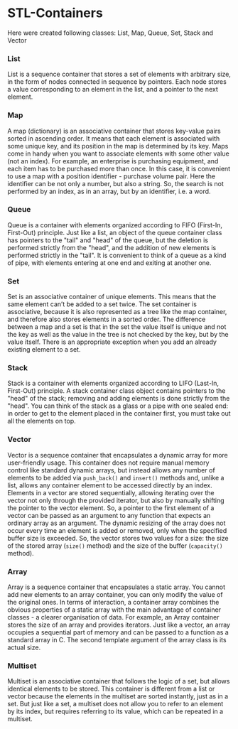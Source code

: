 # STL-Containers

Here were created following classes: List, Map, Queue, Set, Stack and Vector

### List
List is a sequence container that stores a set of elements with arbitrary size, in the form of nodes connected in sequence by pointers. Each node stores a value corresponding to an element in the list, and a pointer to the next element.

### Map
A map (dictionary) is an associative container that stores key-value pairs sorted in ascending order. It means that each element is associated with some unique key, and its position in the map is determined by its key. Maps come in handy when you want to associate elements with some other value (not an index).
For example, an enterprise is purchasing equipment, and each item has to be purchased more than once. In this case, it is convenient to use a map with a position identifier - purchase volume pair. Here the identifier can be not only a number, but also a string. So, the search is not performed by an index, as in an array, but by an identifier, i.e. a word.

### Queue
Queue is a container with elements organized according to FIFO (First-In, First-Out) principle. Just like a list, an object of the queue container class has pointers to the "tail" and "head" of the queue, but the deletion is performed strictly from the "head", and the addition of new elements is performed strictly in the "tail". It is convenient to think of a queue as a kind of pipe, with elements entering at one end and exiting at another one.

### Set
Set is an associative container of unique elements. This means that the same element can’t be added to a set twice. The set container is associative, because it is also represented as a tree like the map container, and therefore also stores elements in a sorted order.
The difference between a map and a set is that in the set the value itself is unique and not the key as well as the value in the tree is not checked by the key, but by the value itself. There is an appropriate exception when you add an already existing element to a set.

### Stack
Stack is a container with elements organized according to LIFO (Last-In, First-Out) principle. A stack container class object contains pointers to the "head" of the stack; removing and adding elements is done strictly from the "head". You can think of the stack as a glass or a pipe with one sealed end: in order to get to the element placed in the container first, you must take out all the elements on top.

### Vector
Vector is a sequence container that encapsulates a dynamic array for more user-friendly usage. This container does not require manual memory control like standard dynamic arrays, but instead allows any number of elements to be added via `push_back()` and `insert()` methods and, unlike a list, allows any container element to be accessed directly by an index. Elements in a vector are stored sequentially, allowing iterating over the vector not only through the provided iterator, but also by manually shifting the pointer to the vector element. So, a pointer to the first element of a vector can be passed as an argument to any function that expects an ordinary array as an argument. The dynamic resizing of the array does not occur every time an element is added or removed, only when the specified buffer size is exceeded. So, the vector stores two values for a size: the size of the stored array (`size()` method) and the size of the buffer (`capacity()` method).

### Array
Array is a sequence container that encapsulates a static array. You cannot add new elements to an array container, you can only modify the value of the original ones. In terms of interaction, a container array combines the obvious properties of a static array with the main advantage of container classes - a clearer organisation of data. For example, an Array container stores the size of an array and provides iterators. Just like a vector, an array occupies a sequential part of memory and can be passed to a function as a standard array in C. The second template argument of the array class is its actual size.

### Multiset
Multiset is an associative container that follows the logic of a set, but allows identical elements to be stored. This container is different from a list or vector because the elements in the multiset are sorted instantly, just as in a set. But just like a set, a multiset does not allow you to refer to an element by its index, but requires referring to its value, which can be repeated in a multiset.

